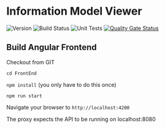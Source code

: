 # Information Model Viewer
![Version](https://s3.eu-west-2.amazonaws.com/endeavour-codebuild/badges/IMViewer/version.svg)
![Build Status](https://s3.eu-west-2.amazonaws.com/endeavour-codebuild/badges/IMViewer/build.svg)
![Unit Tests](https://s3.eu-west-2.amazonaws.com/endeavour-codebuild/badges/IMViewer/unit-test.svg)
[![Quality Gate Status](https://sonarcloud.io/api/project_badges/measure?project=endeavourhealth-discovery_IMViewer&metric=alert_status)](https://sonarcloud.io/dashboard?id=endeavourhealth-discovery_IMViewer)
## Build Angular Frontend

Checkout from GIT

`cd FrontEnd`

`npm install` (you only have to do this once)

`npm run start`

Navigate your browser to `http://localhost:4200`

The proxy expects the API to be running on localhost:8080
